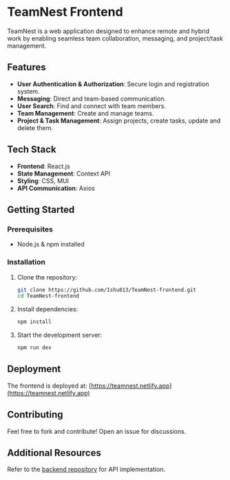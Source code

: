 # TeamNest Frontend

TeamNest is a web application designed to enhance remote and hybrid work by enabling seamless team collaboration, messaging, and project/task management.

## Features

- **User Authentication & Authorization**: Secure login and registration system.
- **Messaging**: Direct and team-based communication.
- **User Search**: Find and connect with team members.
- **Team Management**: Create and manage teams.
- **Project & Task Management**: Assign projects, create tasks, update and delete them.

## Tech Stack

- **Frontend**: React.js
- **State Management**: Context API
- **Styling**: CSS, MUI
- **API Communication**: Axios

## Getting Started

### Prerequisites

- Node.js & npm installed

### Installation

1. Clone the repository:
   ```sh
   git clone https://github.com/Ishu813/TeamNest-frontend.git
   cd TeamNest-frontend
   ```
2. Install dependencies:
   ```sh
   npm install
   ```
3. Start the development server:
   ```sh
   npm run dev
   ```

## Deployment

The frontend is deployed at: [https://teamnest.netlify.app](https://teamnest.netlify.app)

## Contributing

Feel free to fork and contribute! Open an issue for discussions.

## Additional Resources

Refer to the [backend repository](https://github.com/Ishu813/TeamNest-backend) for API implementation.

